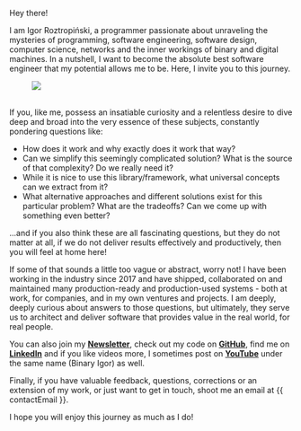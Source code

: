 Hey there! 

I am Igor Roztropiński, a programmer passionate about unraveling the mysteries of programming, software engineering, software design, computer science, networks and the inner workings of binary and digital machines. In a nutshell, I want to become the absolute best software engineer that my potential allows me to be. Here, I invite you to this journey.

<figure>
    <img id="profile-image" src="{{ imagesPath }}/profile.png">
</figure>

\
If you, like me, possess an insatiable curiosity and a relentless desire to dive deep and broad into the very essence of these subjects, constantly pondering questions like:
* How does it work and why exactly does it work that way?
* Can we simplify this seemingly complicated solution? What is the source of that complexity? Do we really need it?
* While it is nice to use this library/framework, what universal concepts can we extract from it?
* What alternative approaches and different solutions exist for this particular problem? What are the tradeoffs? Can we come up with something even better?

...and if you also think these are all fascinating questions, but they do not matter at all, if we do not deliver results effectively and productively, then you will feel at home here!

If some of that sounds a little too vague or abstract, worry not! I have been working in the industry since 2017 and have shipped, collaborated on and maintained many production-ready and production-used systems - both at work, for companies, and in my own ventures and projects. I am deeply, deeply curious about answers to those questions, but ultimately, they serve us to architect and deliver software that provides value in the real world, for real people.

You can also join my **[Newsletter](/newsletter.html)**, check out my code on **[GitHub](https://github.com/BinaryIgor)**, find me on **[LinkedIn](https://www.linkedin.com/in/igroztr/)** and if you like videos more, I sometimes post on **[YouTube]({{youtubeChannelUrl}})** under the same name (Binary Igor) as well.

Finally, if you have valuable feedback, questions, corrections or an extension of my work, or just want to get in touch, shoot me an email at <span id="contact-email" class="font-bold">{{ contactEmail }}</span>. 

I hope you will enjoy this journey as much as I do!